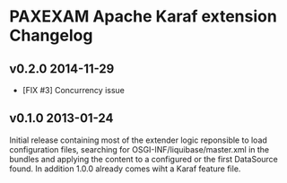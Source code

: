 # PAXEXAM Apache Karaf extension Changelog

## v0.2.0 2014-11-29

* [FIX #3] Concurrency issue

## v0.1.0 2013-01-24

Initial release containing most of the extender logic reponsible to load configuration files, searching for OSGI-INF/liquibase/master.xml in the bundles and applying the content to a configured or the first DataSource found. In addition 1.0.0 already comes wiht a Karaf feature file.


